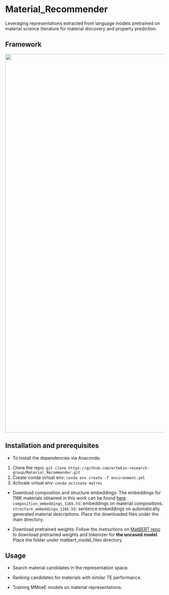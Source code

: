 # Material_Recommender
Leveraging representations extracted from language models pretrained on material science literature for material discovery and property prediction.


## Framework
<p align="center">
  <img src="https://github.com/ertekin-research-group/Material_Recommender/blob/main/workflow.PNG" /width="1200"> 
</p>

## Installation and prerequisites
- To install the dependencies via Anaconda:
1. Clone the repo: `git clone https://github.com/ertekin-research-group/Material_Recommender.git`
3. Create conda virtual env: `conda env create -f environment.yml`
4. Activate virtual env: `conda activate matrec`

- Download composition and structure embeddings:
The embeddings for 116K materials obtained in this work can be found [here](https://doi.org/10.6084/m9.figshare.22718668.v1)
`composition_embeddings_116k.h5`: embeddings on material compositions.
`structure_embeddings_116k.h5`: sentence embeddings on automatically generated material descriptions. Place the downloaded files under the main directory.

- Download pretrained weights:
Follow the instructions on [MatBERT repo](https://github.com/lbnlp/MatBERT) to download pretrained weights and tokenizer for **the uncased model**. Place the folder under matbert_model_files directory.



## Usage
- Search material candidates in the representation space.

- Ranking candidates for materials with similar TE performance.

- Training MMoeE models on material representations. 


